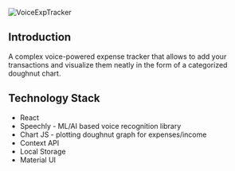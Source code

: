 ![VoiceExpTracker](https://i.ibb.co/RzBNH8f/Screenshot-from-2021-05-15-14-37-26.png)

## Introduction
A complex voice-powered expense tracker that allows to add your transactions and visualize them neatly in the form of a categorized doughnut chart.

## Technology Stack
* React
* Speechly - ML/AI based voice recognition library 
* Chart JS - plotting doughnut graph for expenses/income
* Context API
* Local Storage
* Material UI
